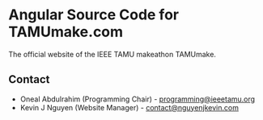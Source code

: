 # Angular Source Code for TAMUmake.com

The official website of the IEEE TAMU makeathon TAMUmake.

## Contact
- Oneal Abdulrahim (Programming Chair) - [programming@ieeetamu.org](mailto:programming@ieeetamu.org)
- Kevin J Nguyen (Website Manager) - [contact@nguyenjkevin.com](mailto:contact@nguyenjkevin.com)